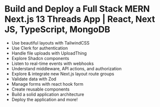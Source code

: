 # Build and Deploy a Full Stack MERN Next.js 13 Threads App | React, Next JS, TypeScript, MongoDB


- Use beautiful layouts with TailwindCSS
- Use Clerk for authentication
- Handle file uploads with UploadThing
- Explore Shadcn components
- Listen to real-time events with webhooks
- Understand middleware, API actions, and authorization
- Explore & integrate new Next.js layout route groups
- Validate data with Zod
- Manage forms with react hook form
- Create reusable components
- Build a solid application architecture
- Deploy the application and more!


